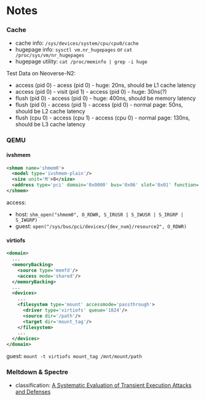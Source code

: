 # Notes

### Cache
- cache info: `/sys/devices/system/cpu/cpu0/cache`
- hugepage info: `sysctl vm.nr_hugepages` or `cat /proc/sys/vm/nr_hugepages`
- hugepage utility: `cat /proc/meminfo | grep -i huge`

Test Data on Neoverse-N2:
- access (pid 0) - acess (pid 0) - huge: 20ns, should be L1 cache latency
- access (pid 0) - visit (pid 1) - access (pid 0) - huge: 30ns(?)
- flush (pid 0) - access (pid 0) - huge: 400ns, should be memory latency
- flush (pid 0) - access (pid 1) - access (pid 0) - normal page: 50ns, should be L2 cache latency
- flush (cpu 0) - access (cpu 1) - access (cpu 0) - normal page: 130ns, should be L3 cache latency

### QEMU

#### ivshmem

```xml
<shmem name='shmem0'>
  <model type='ivshmem-plain'/>
  <size unit='M'>8</size>
  <address type='pci' domain='0x0000' bus='0x06' slot='0x01' function='0x0'/>
</shmem>
```

access: 
- host: `shm_open("shmem0", O_RDWR, S_IRUSR | S_IWUSR | S_IRGRP | S_IWGRP)`
- guest: `open("/sys/bus/pci/devices/{dev_num}/resource2", O_RDWR)`

#### virtiofs

```xml
<domain>
  ...
  <memoryBacking>
    <source type='memfd'/>
    <access mode='shared'/>
  </memoryBacking>
  ...
  <devices>
    ...
    <filesystem type='mount' accessmode='passthrough'>
      <driver type='virtiofs' queue='1024'/>
      <source dir='/path'/>
      <target dir='mount_tag'/>
    </filesystem>
    ...
  </devices>
</domain>
```
guest: `mount -t virtiofs mount_tag /mnt/mount/path`

### Meltdown & Spectre
- classification: [A Systematic Evaluation of Transient Execution Attacks and Defenses](https://arxiv.org/pdf/1811.05441.pdf)
